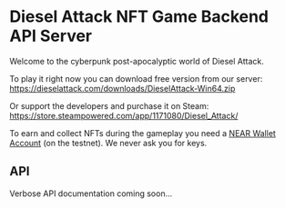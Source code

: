 # Diesel Attack NFT Game Backend API Server

Welcome to the cyberpunk post-apocalyptic world of Diesel Attack.

To play it right now you can download free version from our server:
https://dieselattack.com/downloads/DieselAttack-Win64.zip

Or support the developers and purchase it on Steam:
https://store.steampowered.com/app/1171080/Diesel_Attack/

To earn and collect NFTs during the gameplay you need a [NEAR Wallet Account](https://wallet.testnet.near.org) (on the testnet). We never ask you for keys.

## API

Verbose API documentation coming soon...
